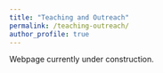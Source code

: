 ```yaml
---
title: "Teaching and Outreach"
permalink: /teaching-outreach/
author_profile: true
---
```


Webpage currently under construction.
